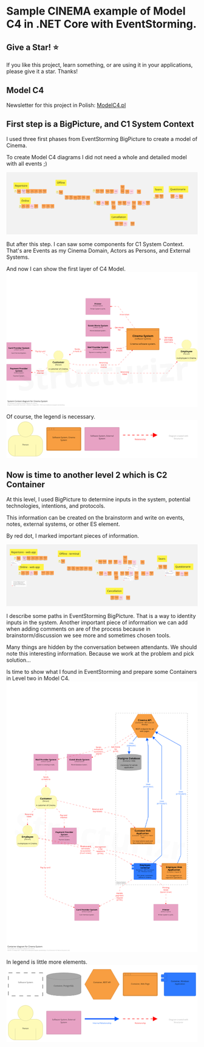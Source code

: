 Sample **CINEMA** example of Model C4 in .NET Core with EventStorming.
==============================================================

## Give a Star! :star:
If you like this project, learn something, or are using it in your applications, please give it a star. Thanks!

## Model C4

Newsletter for this project in Polish: [ModelC4.pl](https://modelc4.pl)

## First step is a BigPicture, and C1 System Context
I used three first phases from EventStorming BigPicture to create a model of Cinema.

To create Model C4 diagrams I did not need a whole and detailed model with all events ;)

![EventStorming](images/C1/event_storming_big_picture.png)

But after this step. I can saw some components for C1 System Context.
That's are Events as my Cinema Domain, Actors as Persons, and External Systems.

And now I can show the first layer of C4 Model.
![C1-SystemContext](images/C1/c1_system_context.png)

Of course, the legend is necessary.
![C1-SystemContext](images/C1/c1_system_context_legend.png)

## Now is time to another level 2 which is C2 Container
At this level, I used BigPicture to determine inputs in the system, potential technologies, intentions, and protocols.

This information can be created on the brainstorm and write on events, notes, external systems, or other ES element.

By red dot, I marked important pieces of information.

![EventStorming](images/C2/cinema_event_storming_inputs.png)

I describe some paths in EventStorming BigPicture. That is a way to identity inputs in the system. 
Another important piece of information we can add when adding comments on are of the process because in brainstorm/discussion we see more and sometimes chosen tools. 

Many things are hidden by the conversation between attendants. We should note this interesting information. Because we work at the problem and pick solution...


Is time to show what I found in EventStorming and prepare some Containers in Level two in Model C4.
![C2-Container](images/C2/c2_container.png)

In legend is little more elements.
![C2-Container](images/C2/c2_container_legend.png)